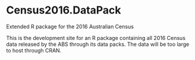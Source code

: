 # Census2016.DataPack
Extended R package for the 2016 Australian Census

This is the development site for an R package containing all 2016 Census data released by the ABS through its data packs. The data will be too large to host through CRAN.
